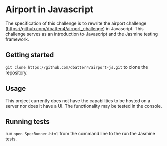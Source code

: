 # Airport in Javascript

The specification of this challenge is to rewrite the airport challenge (https://github.com/dbatten4/airport_challenge) in Javascript.
This challenge serves as an introduction to Javascript and the Jasmine testing framework. 

## Getting started

`git clone https://github.com/dbatten4/airport-js.git` to clone the repository.

## Usage

This project currently does not have the capabilities to be hosted on a server nor does it have a UI. The functionality may be tested in the console.

## Running tests

run 
`open SpecRunner.html`
from the command line to the run the Jasmine tests.
